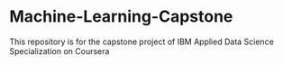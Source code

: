 # Machine-Learning-Capstone
This repository is for the capstone project of IBM Applied Data Science Specialization on Coursera
